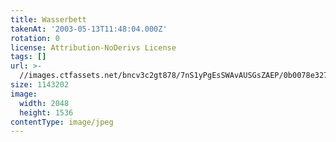 ```yaml
---
title: Wasserbett
takenAt: '2003-05-13T11:48:04.000Z'
rotation: 0
license: Attribution-NoDerivs License
tags: []
url: >-
  //images.ctfassets.net/bncv3c2gt878/7nS1yPgEsSWAvAUSGsZAEP/0b0078e327828802298143a9b520fe7e/wasserbett_4560208944_o
size: 1143202
image:
  width: 2048
  height: 1536
contentType: image/jpeg
---
```


